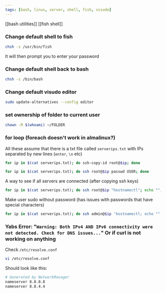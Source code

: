 ```yaml
---
tags: [bash, linux, server, shell, fish, visudo]
---
```

[[bash utilities]]
[[fish shell]]

### Change default shell to fish
```bash
chsh -s /usr/bin/fish
```
It will then prompt you to enter your password

### Change default shell back to bash
```bash
chsh -s /bin/bash
```

### Change default visudo editor
```bash
sudo update-alternatives --config editor
```

### set ownership of folder to current user
```bash
chown -R $(whoami) ~/FOLDER
```

### for loop (foreach doesn't work in almalinux?)
All these assume that there is a txt file called `serverips.txt` with IPs separated by new lines (`enter`, `\n` etc)
```bash
for ip in $(cat serverips.txt); do ssh-copy-id root@$ip; done
```
```bash
for ip in $(cat serverips.txt); do ssh root@$ip passwd USER; done
```
A way to see if all servers are connected (after copying ssh keys)
```bash
for ip in $(cat serverips.txt); do ssh root@$ip "hostnamectl"; echo ""; done
```

Make user sudo without password (has issues with passwords that have special characters)
```bash
for ip in $(cat serverips.txt); do ssh admin@$ip 'hostnamectl; echo ""; sudo echo "admin ALL=(ALL) NOPASSWD:ALL" | sudo -S tee -a /etc/sudoers.d/ansible_admin'; done
```

### Yabs Error:  "`Warning: Both IPv4 AND IPv6 connectivity were not detected. Check for DNS issues...`" Or if curl is not working on anything

Check `/etc/resolve.conf`
```bash
vi /etc/resolve.conf
```
Should look like this:
```bash
# Generated by NetworkManager
nameserver 8.8.8.8
nameserver 8.8.4.4
```